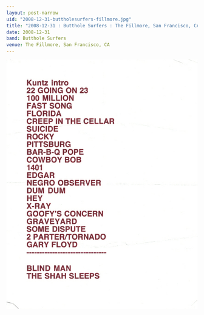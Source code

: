 ```yaml
---
layout: post-narrow
uid: "2008-12-31-buttholesurfers-fillmore.jpg"
title: "2008-12-31 : Butthole Surfers : The Fillmore, San Francisco, CA"
date: 2008-12-31
band: Butthole Surfers
venue: The Fillmore, San Francisco, CA
---
```


<div class="showcase">
  <img src="/img/2008/12/20081231-ButtholeSurfers-Fillmore.jpg" alt="2008-12-31-buttholesurfers-fillmore.jpg">
</div>
